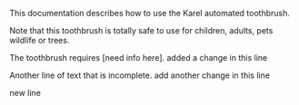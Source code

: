 This documentation describes how to use the Karel automated toothbrush.

Note that this toothbrush is totally safe to use for children, adults, pets wildlife or trees.

The toothbrush requires [need info here]. added a change in this line

Another line of text that is incomplete. add another change in this line

new line
